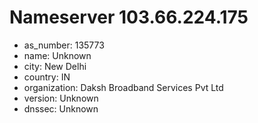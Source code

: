 # Nameserver 103.66.224.175

* as_number: 135773
* name: Unknown
* city: New Delhi
* country: IN
* organization: Daksh Broadband Services Pvt Ltd
* version: Unknown
* dnssec: Unknown

